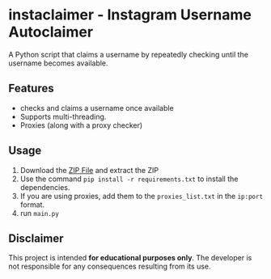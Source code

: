 # instaclaimer - Instagram Username Autoclaimer

A Python script that claims a username by repeatedly checking until the username becomes available.

## Features
- checks and claims a username once available
- Supports multi-threading.
- Proxies (along with a proxy checker)

## Usage
1. Download the [ZIP File](https://github.com/qxxa/instaclaimer/archive/refs/heads/main.zip) and extract the ZIP
2. Use the command `pip install -r requirements.txt` to install the dependencies.
3. If you are using proxies, add them to the `proxies_list.txt` in the `ip:port` format.
4. run `main.py` 

## Disclaimer

This project is intended **for educational purposes only**. The developer is not responsible for any consequences resulting from its use.
